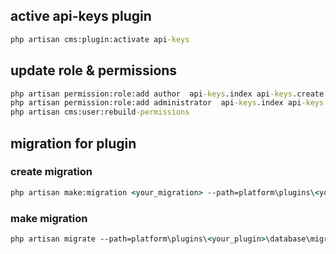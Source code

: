 ## active api-keys plugin
```cmd
php artisan cms:plugin:activate api-keys
```

## update role & permissions

```cmd
php artisan permission:role:add author  api-keys.index api-keys.create api-keys.edit api-keys.destroy
php artisan permission:role:add administrator  api-keys.index api-keys.create api-keys.edit api-keys.destroy
php artisan cms:user:rebuild-permissions
```


## migration for plugin

### create migration

```cmd
php artisan make:migration <your_migration> --path=platform\plugins\<your_plugin>\database\migrations
```

### make migration

```cmd
php artisan migrate --path=platform\plugins\<your_plugin>\database\migrations
```

